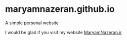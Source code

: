 # maryamnazeran.github.io
A simple personal website

I would be glad if you visit my website [MaryamNazeran.ir](https://maryamnazeran.ir)
